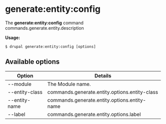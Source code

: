 # generate:entity:config
The **generate:entity:config** command commands.generate.entity.description

**Usage:**
```
$ drupal generate:entity:config [options] 
```

## Available options
Option | Details
-------|-------------
--module | The Module name.
--entity-class | commands.generate.entity.options.entity-class
--entity-name | commands.generate.entity.options.entity-name
--label | commands.generate.entity.options.label

